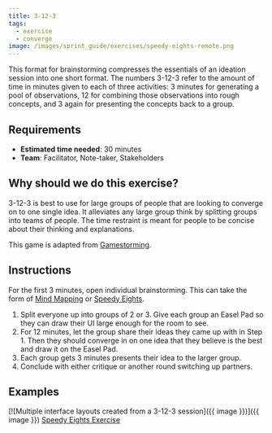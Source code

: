 ```yaml
---
title: 3-12-3
tags:
  - exercise
  - converge
image: /images/sprint_guide/exercises/speedy-eights-remote.png
---
```


This format for brainstorming compresses the essentials of an ideation session
into one short format. The numbers 3-12-3 refer to the amount of time in minutes
given to each of three activities: 3 minutes for generating a pool of
observations, 12 for combining those observations into rough concepts, and 3
again for presenting the concepts back to a group.

## Requirements

- **Estimated time needed**: 30 minutes
- **Team**: Facilitator, Note-taker, Stakeholders

## Why should we do this exercise?

3-12-3 is best to use for large groups of people that are looking to converge on
to one single idea. It alleviates any large group think by splitting groups into
teams of people. The time restraint is meant for people to be concise about
their thinking and explanations.

This game is adapted from
[Gamestorming](http://www.gamestorming.com/games-for-design/3-12-3-brainstorm/).

## Instructions

For the first 3 minutes, open individual brainstorming. This can take the form
of [Mind Mapping](/sprint-guide/exercises/mind-mapping) or [Speedy Eights](/sprint-guide/exercises/speedy-eights).

1. Split everyone up into groups of 2 or 3. Give each group an Easel Pad so
   they can draw their UI large enough for the room to see.
2. For 12 minutes, let the group share their ideas they came up with in Step 1.
   Then they should converge in on one idea that they believe is the best and
   draw it on the Easel Pad.
3. Each group gets 3 minutes presents their idea to the larger group.
4. Conclude with either critique or another round switching up partners.

## Examples
[![Multiple interface layouts created from a 3-12-3 session]({{ image }})]({{ image }})
[Speedy Eights Exercise](/sprint-guide/exercises/speedy-eights)
